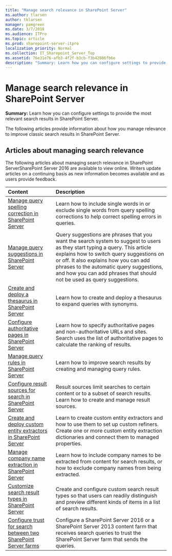 ```yaml
---
title: "Manage search relevance in SharePoint Server"
ms.author: tlarsen
author: tklarsen
manager: pamgreen
ms.date: 3/7/2018
ms.audience: ITPro
ms.topic: article
ms.prod: sharepoint-server-itpro
localization_priority: Normal
ms.collection: IT_Sharepoint_Server_Top
ms.assetid: 76e31e76-afb3-4f2f-b3cb-f3b42886fb6e
description: "Summary: Learn how you can configure settings to provide the most relevant search results in SharePoint Server."
---
```


# Manage search relevance in SharePoint Server

 **Summary:** Learn how you can configure settings to provide the most relevant search results in SharePoint Server. 
  
The following articles provide information about how you manage relevance to improve classic search results in SharePoint Server.
  
## Articles about managing search relevance

The following articles about managing search relevance in SharePoint ServerSharePoint Server 2016 are available to view online. Writers update articles on a continuing basis as new information becomes available and as users provide feedback.
  
|                                                             **Content**                                                             |                                                                                                                                                             **Description**                                                                                                                                                             |
| :---------------------------------------------------------------------------------------------------------------------------------- | :-------------------------------------------------------------------------------------------------------------------------------------------------------------------------------------------------------------------------------------------------------------------------------------------------------------------------------------- |
| [Manage query spelling correction in SharePoint Server](manage-query-spelling-correction.md)                                        | Learn how to include single words in or exclude single words from query spelling corrections to help correct spelling errors in queries.                                                                                                                                                                                                |
| [Manage query suggestions in SharePoint Server](manage-query-suggestions.md)                                                        | Query suggestions are phrases that you want the search system to suggest to users as they start typing a query. This article explains how to switch query suggestions on or off. It also explains how you can add phrases to the automatic query suggestions, and how you can add phrases that should not be used as query suggestions. |
| [Create and deploy a thesaurus in SharePoint Server](create-and-deploy-a-thesaurus.md)                                              | Learn how to create and deploy a thesaurus to expand queries with synonyms.                                                                                                                                                                                                                                                             |
| [Configure authoritative pages in SharePoint Server](configure-authoritative-pages.md)                                              | Learn how to specify authoritative pages and non-authoritative URLs and sites. Search uses the list of authoritative pages to calculate the ranking of results.                                                                                                                                                                         |
| [Manage query rules in SharePoint Server](manage-query-rules.md)                                                                    | Learn how to improve search results by creating and managing query rules.                                                                                                                                                                                                                                                               |
| [Configure result sources for search in SharePoint Server](configure-result-sources-for-search.md)                                  | Result sources limit searches to certain content or to a subset of search results. Learn how to create and manage result sources.                                                                                                                                                                                                       |
| [Create and deploy custom entity extractors in SharePoint Server](create-and-deploy-custom-entity-extractors.md)                    | Learn to create custom entity extractors and how to use them to set up custom refiners. Create one or more custom entity extraction dictionaries and connect them to managed properties.                                                                                                                                                |
| [Manage company name extraction in SharePoint Server](manage-company-name-extraction.md)                                            | Learn how to include company names to be extracted from content for search results, or how to exclude company names from being extracted.                                                                                                                                                                                               |
| [Customize search result types in SharePoint Server](customize-search-result-types.md)                                              | Create and configure custom search result types so that users can readily distinguish and preview different kinds of items in a list of search results.                                                                                                                                                                                 |
| [Configure trust for search between two SharePoint Server farms](configure-trust-for-search-between-two-sharepoint-server-farms.md) | Configure a SharePoint Server 2016 or a SharePoint Server 2013 content farm that receives search queries to trust the SharePoint Server farm that sends the queries.                                                                                                                                                                    |
   

